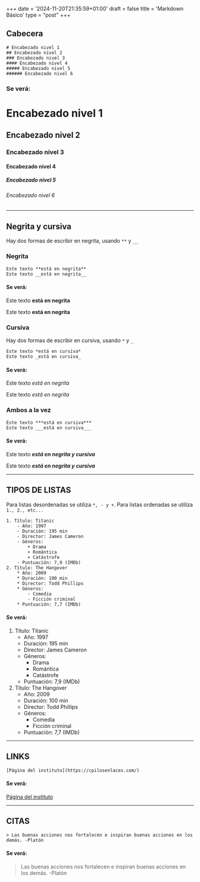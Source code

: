 +++
date = '2024-11-20T21:35:59+01:00'
draft = false
title = 'Markdown Básico'
type = "post"
+++



## Cabecera
```
# Encabezado nivel 1
## Encabezado nivel 2
### Encabezado nivel 3
#### Encabezado nivel 4
##### Encabezado nivel 5
###### Encabezado nivel 6
```
### Se verá:
# Encabezado nivel 1
## Encabezado nivel 2
### Encabezado nivel 3
#### Encabezado nivel 4
##### Encabezado nivel 5
###### Encabezado nivel 6

---
## Negrita y cursiva
Hay dos formas de escribir en negrita, usando ```**``` y ```__```
### Negrita
```
Este texto **está en negrita**
Este texto __está en negrita__
```
#### Se verá:
Este texto **está en negrita**

Este texto __está en negrita__

### Cursiva
Hay dos formas de escribir en cursiva, usando ```*``` y ```_```
```
Este texto *está en cursiva*
Este texto _está en cursiva_
```
#### Se verá:
Este texto *está en negrita*

Este texto _está en negrita_

### Ambos a la vez
```
Este texto ***está en cursiva***
Este texto ___está en cursiva___
```
#### Se verá:
Este texto ***está en negrita y cursiva***

Este texto ___está en negrita y cursiva___

---
## TIPOS DE LISTAS

Para listas desordenadas se utiliza ```*, - y +```.
Para listas ordenadas se utiliza ```1., 2., etc...```
```
1. Título: Titanic
    - Año: 1997
    - Duración: 195 min
    - Director: James Cameron
    - Géneros:
        + Drama
        + Romántica
        + Catástrofe
    - Puntuación: 7,9 (IMDb)
2. Título: The Hangover
    * Año: 2009
    * Duración: 100 min
    * Director: Todd Phillips
    * Géneros:
        - Comedia
        - Ficción criminal
    * Puntuación: 7,7 (IMDb)
```

#### Se verá:
1. Título: Titanic
    - Año: 1997
    - Duración: 195 min
    - Director: James Cameron
    - Géneros:
        + Drama
        + Romántica
        + Catástrofe
    - Puntuación: 7,9 (IMDb)
2. Título: The Hangover
    * Año: 2009
    * Duración: 100 min
    * Director: Todd Phillips
    * Géneros:
        - Comedia
        - Ficción criminal
    * Puntuación: 7,7 (IMDb)

---

## LINKS
```[Página del instituto](https://cpilosenlaces.com/)```

#### Se verá:
[Página del instituto](https://cpilosenlaces.com/)


---

## CITAS

```> Las buenas acciones nos fortalecen e inspiran buenas acciones en los demás. -Platón```

#### Se verá:
> Las buenas acciones nos fortalecen e inspiran buenas acciones en los demás. -Platón